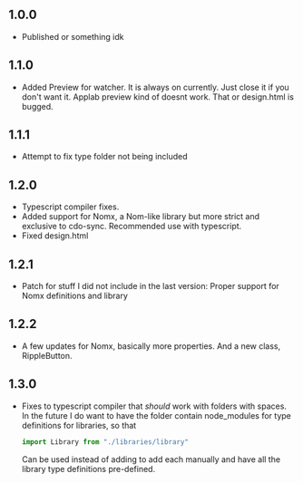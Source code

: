 ## 1.0.0
- Published or something idk

## 1.1.0
- Added Preview for watcher. It is always on currently. Just close it if you don't want it. Applab preview kind of doesnt work. That or design.html is bugged.

## 1.1.1
- Attempt to fix type folder not being included

## 1.2.0
- Typescript compiler fixes.
- Added support for Nomx, a Nom-like library but more strict and exclusive to cdo-sync. Recommended use with typescript.
- Fixed design.html

## 1.2.1
- Patch for stuff I did not include in the last version: Proper support for Nomx definitions and library

## 1.2.2
- A few updates for Nomx, basically more properties. And a new class, RippleButton.

## 1.3.0
- Fixes to typescript compiler that *should* work with folders with spaces. In the future I do want to have the folder contain node_modules for type definitions for libraries, so that
	```ts
	import Library from "./libraries/library"
	```
	Can be used instead of adding to add each manually and have all the library type definitions pre-defined.